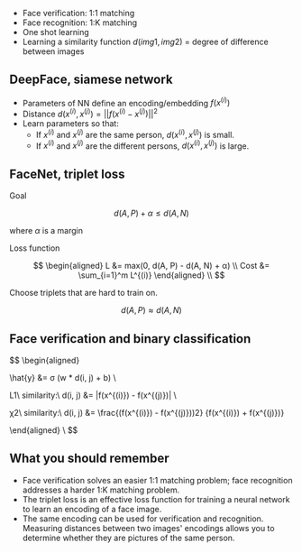﻿* Face verification: 1:1 matching
* Face recognition: 1:K matching
* One shot learning
* Learning a similarity function $d(img1, img2)$ = degree of difference between images

## DeepFace, siamese network

* Parameters of NN define an encoding/embedding $f(x^{(i)})$
* Distance $d(x^{(i)}, x^{(j)}) = ||f(x^{(i)} - x^{(j)})||^2$
* Learn parameters so that:
  * If $x^{(i)}$ and $x^{(j)}$ are the same person, $d(x^{(i)}, x^{(j)})$ is small.
  * If $x^{(i)}$ and $x^{(j)}$ are the different persons, $d(x^{(i)}, x^{(j)})$ is large.

## FaceNet, triplet loss

Goal

$$
d(A, P) + α ≤ d(A, N)
$$

where $α$ is a margin

Loss function

$$
\begin{aligned}
L &= max(0, d(A, P) - d(A, N) + α) \\
Cost &= \sum_{i=1}^m L^{(i)}
\end{aligned} \\
$$

Choose triplets that are hard to train on.

$$
d(A, P) ≈ d(A, N)
$$

## Face verification and binary classification

$$
\begin{aligned}

\hat{y} &= σ (w * d(i, j) + b) \\

L1\ similarity:\ d(i, j) &= |f(x^{(i)}) - f(x^{(j)})| \\

χ2\ similarity:\ d(i, j) &= \frac{(f(x^{(i)}) - f(x^{(j)}))2} {f(x^{(i)}) + f(x^{(j)})}

\end{aligned} \\
$$

## What you should remember

* Face verification solves an easier 1:1 matching problem; face recognition addresses a harder 1:K matching problem.
* The triplet loss is an effective loss function for training a neural network to learn an encoding of a face image.
* The same encoding can be used for verification and recognition. Measuring distances between two images' encodings allows you to determine whether they are pictures of the same person.
